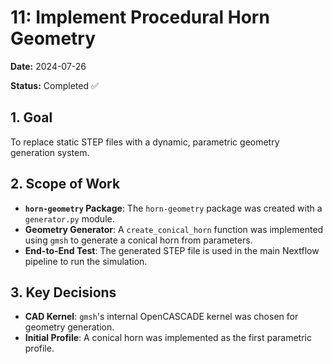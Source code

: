# 11: Implement Procedural Horn Geometry

**Date:** 2024-07-26

**Status:** Completed ✅

## 1. Goal

To replace static STEP files with a dynamic, parametric geometry generation system.

## 2. Scope of Work

- **`horn-geometry` Package**: The `horn-geometry` package was created with a `generator.py` module.
- **Geometry Generator**: A `create_conical_horn` function was implemented using `gmsh` to generate a conical horn from parameters.
- **End-to-End Test**: The generated STEP file is used in the main Nextflow pipeline to run the simulation.

## 3. Key Decisions

- **CAD Kernel**: `gmsh`'s internal OpenCASCADE kernel was chosen for geometry generation.
- **Initial Profile**: A conical horn was implemented as the first parametric profile. 